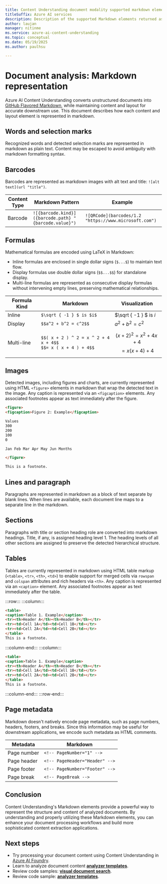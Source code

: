 ```yaml
---
title: Content Understanding document modality supported markdown elements
titleSuffix: Azure AI services
description: Description of the supported Markdown elements returned as part of the Content Understanding Document response and how to use the response in your applications.
author: laujan
manager: nitinme
ms.service: azure-ai-content-understanding
ms.topic: conceptual
ms.date: 05/19/2025
ms.author: paulhsu

---
```


# Document analysis: Markdown representation

Azure AI Content Understanding converts unstructured documents into [GitHub Flavored Markdown](https://github.github.com/gfm), while maintaining content and layout for accurate downstream use. This document describes how each content and layout element is represented in markdown.

## Words and selection marks

Recognized words and detected selection marks are represented in markdown as plain text. Content may be escaped to avoid ambiguity with markdown formatting syntax.

## Barcodes

Barcodes are represented as markdown images with alt text and title: `![alt text](url "title")`.

| Content Type | Markdown Pattern | Example |
| --- | --- | --- |
| Barcode | `![{barcode.kind}]({barcode.path} "{barcode.value}")` | `![QRCode](barcodes/1.2 "https://www.microsoft.com")` |

## Formulas

Mathematical formulas are encoded using LaTeX in Markdown:

* Inline formulas are enclosed in single dollar signs (`$...$`) to maintain text flow.
* Display formulas use double dollar signs (`$$...$$`) for standalone display.
* Multi-line formulas are represented as consecutive display formulas without intervening empty lines, preserving mathematical relationships.

| Formula Kind | Markdown | Visualization |
| --- | --- | --- |
| Inline | `$\sqrt { -1 } $ is $i$` | $\sqrt { -1 } $ is $i$
| Display | `$$a^2 + b^2 = c^2$$` | $a^2 + b^2 = c^2$ |
| Multi-line | `$$( x + 2 ) ^ 2 = x ^ 2 + 4 x + 4$$`<br/>`$$= x ( x + 4 ) + 4$$` | $$( x + 2 ) ^ 2 = x ^ 2 + 4 x + 4$$ $$= x ( x + 4 ) + 4$$ |

## Images

Detected images, including figures and charts, are currently represented using HTML `<figure>` elements in markdown that wrap the detected text in the image. Any caption is represented via an `<figcaption>` elements. Any associated footnotes appear as text immediately after the figure.

``` md
<figure>
<figcaption>Figure 2: Example</figcaption>

Values
300
200
100
0

Jan Feb Mar Apr May Jun Months

</figure>

This is a footnote.
```

## Lines and paragraph

Paragraphs are represented in markdown as a block of text separate by blank lines.
When lines are available, each document line maps to a separate line in the markdown.

## Sections

Paragraphs with title or section heading role are converted into markdown headings. Title, if any, is assigned heading level 1. The heading levels of all other sections are assigned to preserve the detected hierarchical structure.

## Tables

Tables are currently represented in markdown using HTML table markup (`<table>`, `<tr>`, `<th>`, `<td>`) to enable support for merged cells via `rowspan` and `colspan` attributes and rich headers via `<th>`. Any caption is represented via an `<caption>` element. Any associated footnotes appear as text immediately after the table.

:::row:::
:::column:::

``` md
<table>
<caption>Table 1. Example</caption>
<tr><th>Header A</th><th>Header B</th></tr>
<tr><td>Cell 1A</td><td>Cell 1B</td></tr>
<tr><td>Cell 2A</td><td>Cell 2B</td></tr>
</table>
This is a footnote.
```

:::column-end:::
:::column:::

```md
<table>
<caption>Table 1. Example</caption>
<tr><th>Header A</th><th>Header B</th></tr>
<tr><td>Cell 1A</td><td>Cell 1B</td></tr>
<tr><td>Cell 2A</td><td>Cell 2B</td></tr>
</table>
This is a footnote.
```
:::column-end:::
:::row-end:::

## Page metadata

Markdown doesn't natively encode page metadata, such as page numbers, headers, footers, and breaks.
Since this information may be useful for downstream applications, we encode such metadata as HTML comments.

| Metadata | Markdown |
| --- | --- |
| Page number | `<!-- PageNumber="1" -->` |
| Page header | `<!-- PageHeader="Header" -->` |
| Page footer | `<!-- PageNumber="Footer" -->` |
| Page break | `<!-- PageBreak -->` |

## Conclusion

Content Understanding's Markdown elements provide a powerful way to represent the structure and content of analyzed documents. By understanding and properly utilizing these Markdown elements, you can enhance your document processing workflows and build more sophisticated content extraction applications.

## Next steps

* Try processing your document content using Content Understanding in [Azure AI Foundry](https://aka.ms/cu-landing).
* Learn to analyze document content [**analyzer templates**](../quickstart/use-ai-foundry.md).
* Review code samples: [**visual document search**](https://github.com/Azure-Samples/azure-ai-search-with-content-understanding-python/blob/main/notebooks/search_with_visual_document.ipynb).
* Review code sample: [**analyzer templates**](https://github.com/Azure-Samples/azure-ai-content-understanding-python/tree/main/analyzer_templates).


